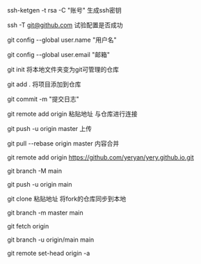 ssh-ketgen -t rsa -C "账号"			生成ssh密钥

ssh -T git@github.com			试验配置是否成功

git config --global user.name "用户名"

git config --global user.email "邮箱"	

git init					将本地文件夹变为git可管理的仓库

git add . 					将项目添加到仓库

git commit -m "提交日志"

git remote add origin 粘贴地址		与仓库进行连接

git push -u origin master			上传

git pull --rebase origin master			内容合并

git remote add origin https://github.com/yeryan/yery.github.io.git

git branch -M main

git push -u origin main

git clone 粘贴地址				将fork的仓库同步到本地

git branch -m master main

git fetch origin

git branch -u origin/main main

git remote set-head origin -a
